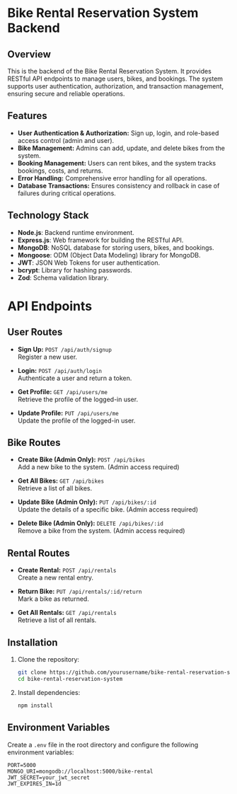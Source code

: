 # Bike Rental Reservation System Backend

## Overview

This is the backend of the Bike Rental Reservation System. It provides RESTful API endpoints to manage users, bikes, and bookings. The system supports user authentication, authorization, and transaction management, ensuring secure and reliable operations.

## Features

- **User Authentication & Authorization:** Sign up, login, and role-based access control (admin and user).
- **Bike Management:** Admins can add, update, and delete bikes from the system.
- **Booking Management:** Users can rent bikes, and the system tracks bookings, costs, and returns.
- **Error Handling:** Comprehensive error handling for all operations.
- **Database Transactions:** Ensures consistency and rollback in case of failures during critical operations.

## Technology Stack

- **Node.js**: Backend runtime environment.
- **Express.js**: Web framework for building the RESTful API.
- **MongoDB**: NoSQL database for storing users, bikes, and bookings.
- **Mongoose**: ODM (Object Data Modeling) library for MongoDB.
- **JWT**: JSON Web Tokens for user authentication.
- **bcrypt**: Library for hashing passwords.
- **Zod**: Schema validation library.

# API Endpoints

## User Routes

- **Sign Up:** `POST /api/auth/signup`  
  Register a new user.

- **Login:** `POST /api/auth/login`  
  Authenticate a user and return a token.

- **Get Profile:** `GET /api/users/me`  
  Retrieve the profile of the logged-in user.

- **Update Profile:** `PUT /api/users/me`  
  Update the profile of the logged-in user.

## Bike Routes

- **Create Bike (Admin Only):** `POST /api/bikes`  
  Add a new bike to the system. (Admin access required)

- **Get All Bikes:** `GET /api/bikes`  
  Retrieve a list of all bikes.

- **Update Bike (Admin Only):** `PUT /api/bikes/:id`  
  Update the details of a specific bike. (Admin access required)

- **Delete Bike (Admin Only):** `DELETE /api/bikes/:id`  
  Remove a bike from the system. (Admin access required)

## Rental Routes

- **Create Rental:** `POST /api/rentals`  
  Create a new rental entry.

- **Return Bike:** `PUT /api/rentals/:id/return`  
  Mark a bike as returned.

- **Get All Rentals:** `GET /api/rentals`  
  Retrieve a list of all rentals.

## Installation

1. Clone the repository:

   ```bash
   git clone https://github.com/yourusername/bike-rental-reservation-system.git
   cd bike-rental-reservation-system
   ```

2. Install dependencies:
   ```bash
   npm install
   ```

## Environment Variables

Create a `.env` file in the root directory and configure the following environment variables:

```env
PORT=5000
MONGO_URI=mongodb://localhost:5000/bike-rental
JWT_SECRET=your_jwt_secret
JWT_EXPIRES_IN=1d
```

